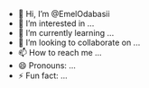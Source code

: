 - 👋 Hi, I’m @EmelOdabasii
- 👀 I’m interested in ...
- 🌱 I’m currently learning ...
- 💞️ I’m looking to collaborate on ...
- 📫 How to reach me ...
- 😄 Pronouns: ...
- ⚡ Fun fact: ...

<!---
EmelOdabasii/EmelOdabasii is a ✨ special ✨ repository because its `README.md` (this file) appears on your GitHub profile.
You can click the Preview link to take a look at your changes.
--->
